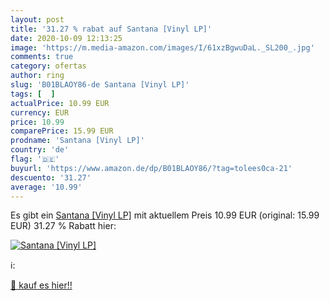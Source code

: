 ```yaml
---
layout: post
title: '31.27 % rabat auf Santana [Vinyl LP]'
date: 2020-10-09 12:13:25
image: 'https://m.media-amazon.com/images/I/61xzBgwuDaL._SL200_.jpg'
comments: true
category: ofertas
author: ring
slug: 'B01BLAOY86-de Santana [Vinyl LP]'
tags: [  ]
actualPrice: 10.99 EUR
currency: EUR
price: 10.99
comparePrice: 15.99 EUR
prodname: 'Santana [Vinyl LP]'
country: 'de'
flag: '🇩🇪'
buyurl: 'https://www.amazon.de/dp/B01BLAOY86/?tag=tolees0ca-21'
descuento: '31.27'
average: '10.99'
---
```


Es gibt ein [Santana [Vinyl LP]](https://www.amazon.de/dp/B01BLAOY86/?tag=tolees0ca-21) mit aktuellem Preis 10.99 EUR (original: 15.99 EUR) 31.27 % Rabatt hier:

[![Santana [Vinyl LP]](https://m.media-amazon.com/images/I/61xzBgwuDaL._SL200_.jpg)](https://www.amazon.de/dp/B01BLAOY86/?tag=tolees0ca-21)

ℹ️:


[🛒 kauf es hier!!](https://www.amazon.de/dp/B01BLAOY86/?tag=tolees0ca-21)
